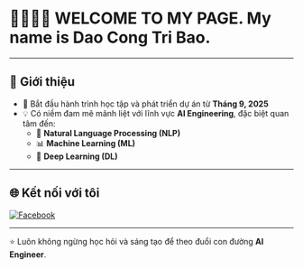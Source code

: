 # 👋🏻👋🏻 WELCOME TO MY PAGE. My name is Dao Cong Tri Bao.

---

## 📌 Giới thiệu
- 🚀 Bắt đầu hành trình học tập và phát triển dự án từ **Tháng 9, 2025**  
- 💡 Có niềm đam mê mãnh liệt với lĩnh vực **AI Engineering**, đặc biệt quan tâm đến:  
  - 🧠 **Natural Language Processing (NLP)**  
  - 📊 **Machine Learning (ML)**  
  - 🤖 **Deep Learning (DL)**  

---

## 🌐 Kết nối với tôi
[![Facebook](https://img.shields.io/badge/Facebook-1877F2?style=for-the-badge&logo=facebook&logoColor=white)](https://www.facebook.com/tbao09x)

---

⭐ Luôn không ngừng học hỏi và sáng tạo để theo đuổi con đường **AI Engineer**.
